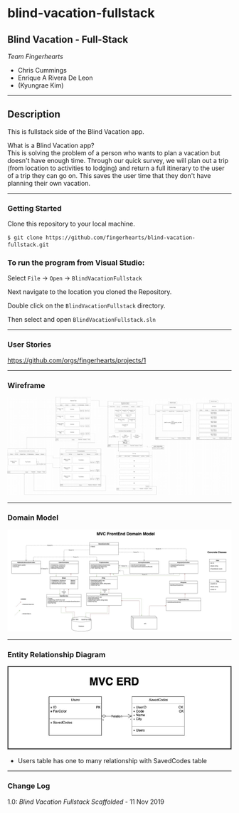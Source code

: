 # blind-vacation-fullstack

## Blind Vacation - Full-Stack

*Team Fingerhearts*
* Chris Cummings
* Enrique A Rivera De Leon
* (Kyungrae Kim)

----

## Description
This is fullstack side of the Blind Vacation app. 

What is a Blind Vacation app?  
This is solving the problem of a person who wants to plan a vacation but doesn't have enough time.  Through our quick survey, we will plan out a trip (from location to activities to lodging) and return a full itinerary to the user of a trip they can go on.  This saves the user time that they don't have planning their own vacation.

---

### Getting Started
Clone this repository to your local machine.

```
$ git clone https://github.com/fingerhearts/blind-vacation-fullstack.git
```

### To run the program from Visual Studio:
Select ```File``` -> ```Open``` -> ```BlindVacationFullstack```

Next navigate to the location you cloned the Repository.

Double click on the ```BlindVacationFullstack``` directory.

Then select and open ```BlindVacationFullstack.sln```

---

### User Stories
https://github.com/orgs/fingerhearts/projects/1

---

### Wireframe
![Wireframe](https://github.com/fingerhearts/blind-vacation-fullstack/blob/development/assets/wireframe.png)

---

### Domain Model
![DomainModel](https://github.com/fingerhearts/blind-vacation-fullstack/blob/development/assets/domain-model-fullstack.jpg)

---

### Entity Relationship Diagram
![ERD](https://github.com/fingerhearts/blind-vacation-fullstack/blob/development/assets/erd-fullstack.jpg)

* Users table has one to many relationship with SavedCodes table

---

### Change Log
1.0: *Blind Vacation Fullstack Scaffolded* - 11 Nov 2019
